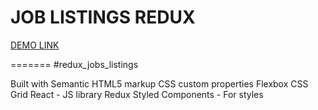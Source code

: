 # JOB LISTINGS REDUX
  [DEMO LINK](https://RuslanaTomnyuk.github.io/react_redux-job-listings/)

=======
#redux_jobs_listings

Built with
Semantic HTML5 markup
CSS custom properties
Flexbox
CSS Grid
React - JS library
Redux
Styled Components - For styles
